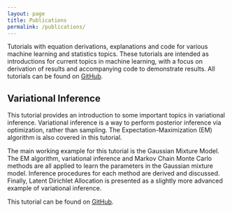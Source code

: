 ```yaml
---
layout: page
title: Publications
permalink: /publications/
---
```


Tutorials with equation derivations, explanations and code for various machine learning and statistics topics.  These tutorials are intended as introductions for current topics in machine learning, with a focus on derivation of results and accompanying code to demonstrate results. All tutorials can be found on [GitHub](https://github.com/aky4wn/Tutorials).



## Variational Inference

This tutorial provides an introduction to some important topics in variational inference.  Variational inference is a way to perform posterior inference via optimization, rather than sampling.  The Expectation-Maximization (EM) algorithm is also covered in this tutorial.

The main working example for this tutorial is the Gaussian Mixture Model.  The EM algorithm, variational inference and Markov Chain Monte Carlo methods are all applied to learn the parameters in the Gaussian mixture model.  Inference procedures for each method are derived and discussed. Finally, Latent Dirichlet Allocation is presented as a slightly more advanced example of variational inference.

This tutorial can be found on [GitHub](https://github.com/aky4wn/Tutorials/tree/master/Variational_Inference).

